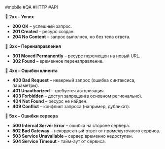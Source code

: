 

#mobile #QA #HTTP #API

🔹 **2xx – Успех**

- **200 OK** – успешный запрос.
- **201 Created** – ресурс создан.
- **204 No Content** – запрос выполнен, но без тела ответа.

🔹 **3xx – Перенаправления**

- **301 Moved Permanently** – ресурс перемещен на новый URL.
- **302 Found** – временное перенаправление.   

🔹 **4xx – Ошибки клиента**

- **400 Bad Request** – неверный запрос (ошибка синтаксиса, параметры).
- **401 Unauthorized** – требуется авторизация.
- **403 Forbidden** – доступ запрещен(в основном регионально).
- **404 Not Found** – ресурс не найден.
- **409 Conflict** – конфликт запроса (например, дубликат).

🔹 **5xx – Ошибки сервера**

- **500 Internal Server Error** – ошибка на стороне сервера.
- **502 Bad Gateway** – некорректный ответ от промежуточного сервиса.
- **503 Service Unavailable** – сервер временно недоступен.
- **504 Service Timeout** - тайм-аут от сервиса.